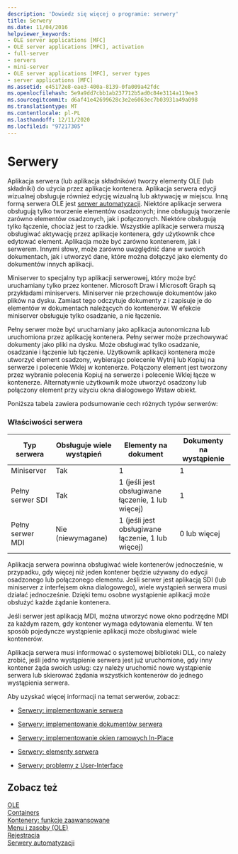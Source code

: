 ```yaml
---
description: 'Dowiedz się więcej o programie: serwery'
title: Serwery
ms.date: 11/04/2016
helpviewer_keywords:
- OLE server applications [MFC]
- OLE server applications [MFC], activation
- full-server
- servers
- mini-server
- OLE server applications [MFC], server types
- server applications [MFC]
ms.assetid: e45172e8-eae3-400a-8139-0fa009a42fdc
ms.openlocfilehash: 5e9a9dd7cbb1ab237712b5ad0c84e3114a119ee3
ms.sourcegitcommit: d6af41e42699628c3e2e6063ec7b03931a49a098
ms.translationtype: MT
ms.contentlocale: pl-PL
ms.lasthandoff: 12/11/2020
ms.locfileid: "97217305"
---
```

# <a name="servers"></a>Serwery

Aplikacja serwera (lub aplikacja składników) tworzy elementy OLE (lub składniki) do użycia przez aplikacje kontenera. Aplikacja serwera edycji wizualnej obsługuje również edycję wizualną lub aktywację w miejscu. Inną formą serwera OLE jest [serwer automatyzacji](../mfc/automation-servers.md). Niektóre aplikacje serwera obsługują tylko tworzenie elementów osadzonych; inne obsługują tworzenie zarówno elementów osadzonych, jak i połączonych. Niektóre obsługują tylko łączenie, chociaż jest to rzadkie. Wszystkie aplikacje serwera muszą obsługiwać aktywację przez aplikacje kontenera, gdy użytkownik chce edytować element. Aplikacja może być zarówno kontenerem, jak i serwerem. Innymi słowy, może zarówno uwzględnić dane w swoich dokumentach, jak i utworzyć dane, które można dołączyć jako elementy do dokumentów innych aplikacji.

Miniserver to specjalny typ aplikacji serwerowej, który może być uruchamiany tylko przez kontener. Microsoft Draw i Microsoft Graph są przykładami miniservers. Miniserver nie przechowuje dokumentów jako plików na dysku. Zamiast tego odczytuje dokumenty z i zapisuje je do elementów w dokumentach należących do kontenerów. W efekcie miniserver obsługuje tylko osadzanie, a nie łączenie.

Pełny serwer może być uruchamiany jako aplikacja autonomiczna lub uruchomiona przez aplikację kontenera. Pełny serwer może przechowywać dokumenty jako pliki na dysku. Może obsługiwać tylko osadzanie, osadzanie i łączenie lub łączenie. Użytkownik aplikacji kontenera może utworzyć element osadzony, wybierając polecenie Wytnij lub Kopiuj na serwerze i polecenie Wklej w kontenerze. Połączony element jest tworzony przez wybranie polecenia Kopiuj na serwerze i polecenie Wklej łącze w kontenerze. Alternatywnie użytkownik może utworzyć osadzony lub połączony element przy użyciu okna dialogowego Wstaw obiekt.

Poniższa tabela zawiera podsumowanie cech różnych typów serwerów:

### <a name="server-characteristics"></a>Właściwości serwera

|Typ serwera|Obsługuje wiele wystąpień|Elementy na dokument|Dokumenty na wystąpienie|
|--------------------|---------------------------------|------------------------|----------------------------|
|Miniserver|Tak|1|1|
|Pełny serwer SDI|Tak|1 (jeśli jest obsługiwane łączenie, 1 lub więcej)|1|
|Pełny serwer MDI|Nie (niewymagane)|1 (jeśli jest obsługiwane łączenie, 1 lub więcej)|0 lub więcej|

Aplikacja serwera powinna obsługiwać wiele kontenerów jednocześnie, w przypadku, gdy więcej niż jeden kontener będzie używany do edycji osadzonego lub połączonego elementu. Jeśli serwer jest aplikacją SDI (lub miniserver z interfejsem okna dialogowego), wiele wystąpień serwera musi działać jednocześnie. Dzięki temu osobne wystąpienie aplikacji może obsłużyć każde żądanie kontenera.

Jeśli serwer jest aplikacją MDI, można utworzyć nowe okno podrzędne MDI za każdym razem, gdy kontener wymaga edytowania elementu. W ten sposób pojedyncze wystąpienie aplikacji może obsługiwać wiele kontenerów.

Aplikacja serwera musi informować o systemowej biblioteki DLL, co należy zrobić, jeśli jedno wystąpienie serwera jest już uruchomione, gdy inny kontener żąda swoich usług: czy należy uruchomić nowe wystąpienie serwera lub skierować żądania wszystkich kontenerów do jednego wystąpienia serwera.

Aby uzyskać więcej informacji na temat serwerów, zobacz:

- [Serwery: implementowanie serwera](../mfc/servers-implementing-a-server.md)

- [Serwery: implementowanie dokumentów serwera](../mfc/servers-implementing-server-documents.md)

- [Serwery: implementowanie okien ramowych In-Place](../mfc/servers-implementing-in-place-frame-windows.md)

- [Serwery: elementy serwera](../mfc/servers-server-items.md)

- [Serwery: problemy z User-Interface](../mfc/servers-user-interface-issues.md)

## <a name="see-also"></a>Zobacz też

[OLE](../mfc/ole-in-mfc.md)<br/>
[Containers](../mfc/containers.md)<br/>
[Kontenery: funkcje zaawansowane](../mfc/containers-advanced-features.md)<br/>
[Menu i zasoby (OLE)](../mfc/menus-and-resources-ole.md)<br/>
[Rejestracja](../mfc/registration.md)<br/>
[Serwery automatyzacji](../mfc/automation-servers.md)
